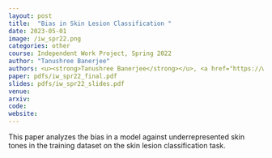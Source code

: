 ```yaml
---
layout: post
title:  "Bias in Skin Lesion Classification	"
date: 2023-05-01
image: /iw_spr22.png
categories: other
course: Independent Work Project, Spring 2022
author: "Tanushree Banerjee"
authors: <u><strong>Tanushree Banerjee</strong></u>, <a href="https://www.cs.princeton.edu/~olgarus/">Olga Russakovsky</a>
paper: pdfs/iw_spr22_final.pdf
slides: pdfs/iw_spr22_slides.pdf
venue: 
arxiv: 
code: 
website: 
---
```

This paper analyzes the bias in a model against underrepresented skin tones in the training dataset on the skin lesion classification task.
